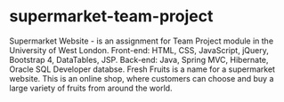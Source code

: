 # supermarket-team-project
Supermarket Website - is an assignment for Team Project module in the University of West London. Front-end: HTML, CSS, JavaScript, jQuery, Bootstrap 4, DataTables, JSP. Back-end: Java, Spring MVC, Hibernate, Oracle SQL Developer databse.
Fresh Fruits is a name for a supermarket website. This is an online shop, where customers can choose and buy a large variety of fruits from around the world.
